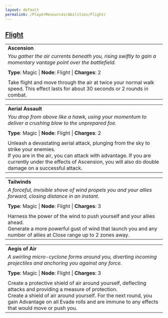 ```yaml
---
layout: default
permalink: /PlayerResources/Abilities/Flight/
---
```

## [Flight](#Flight)

|                                                                                                                                                            |
| :--------------------------------------------------------------------------------------------------------- |
| **Ascension** |
| *You gather the air currents beneath you, rising swiftly to gain a momentary vantage point over the battlefield.* |
| |
| **Type**: Magic \| **Node**: Flight \| **Charges**: 2 |
| |
| Take flight and move through the air at twice your normal walk speed. This effect lasts for about 30 seconds or 2 rounds in combat. |

|                                                                                                                                                            |
| :--------------------------------------------------------------------------------------------------------- |
| **Aerial Assault** |
| *You drop from above like a hawk, using your momentum to deliver a crushing blow to the unprepared foe.* |
| |
| **Type**: Magic \| **Node**: Flight \| **Charges**: 2 |
| |
| Unleash a devastating aerial attack, plunging from the sky to strike your enemies.<br>If you are in the air, you can attack with advantage. If you are currently under the effects of Ascension, you will also do double damage on a successful attack. |

|                                                                                                                                                            |
| :--------------------------------------------------------------------------------------------------------- |
| **Tailwinds** |
| *A forceful, invisible shove of wind propels you and your allies forward, closing distance in an instant.* |
| |
| **Type**: Magic \| **Node**: Flight \| **Charges**: 3 |
| |
| Harness the power of the wind to push yourself and your allies ahead.<br>Generate a more powerful gust of wind that launch you and any number of allies at Close range up to 2 zones away. |

|                                                                                                                                                            |
| :--------------------------------------------------------------------------------------------------------- |
| **Aegis of Air** |
| *A swirling micro-cyclone forms around you, diverting incoming projectiles and anchoring you against any force.* |
| |
| **Type**: Magic \| **Node**: Flight \| **Charges**: 3 |
| |
| Create a protective shield of air around yourself, deflecting attacks and providing a measure of protection.<br>Create a shield of air around yourself. For the next round, you gain Advantage on all Evade rolls and are immune to any effects that would move or push you. |